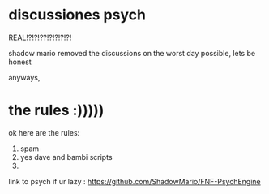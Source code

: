 # discussiones psych
REAL!?!?!??!?!?!?!?!

shadow mario removed the discussions on the worst day possible, lets be honest

anyways,

# the rules :)))))
ok here are the rules:

1. spam
2. yes dave and bambi scripts 
3. 


link to psych if ur lazy : https://github.com/ShadowMario/FNF-PsychEngine
